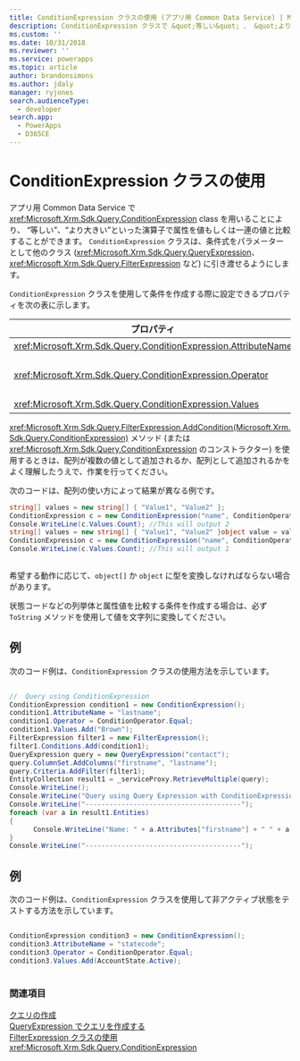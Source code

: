 ```yaml
---
title: ConditionExpression クラスの使用 (アプリ用 Common Data Service) | Microsoft Docs
description: ConditionExpression クラスで &quot;等しい&quot; 、 &quot;より大きい&quot;などの演算子を用い、属性を値または一連の値と比較する方法について説明します。
ms.custom: ''
ms.date: 10/31/2018
ms.reviewer: ''
ms.service: powerapps
ms.topic: article
author: brandonsimons
ms.author: jdaly
manager: ryjones
search.audienceType:
  - developer
search.app:
  - PowerApps
  - D365CE
---
```

# <a name="use-the-conditionexpression-class"></a>ConditionExpression クラスの使用

アプリ用 Common Data Service で <xref:Microsoft.Xrm.Sdk.Query.ConditionExpression> class を用いることにより、 “等しい”、“より大きい”といった演算子で属性を値もしくは一連の値と比較することができます。 `ConditionExpression` クラスは、条件式をパラメーターとして他のクラス (<xref:Microsoft.Xrm.Sdk.Query.QueryExpression>、<xref:Microsoft.Xrm.Sdk.Query.FilterExpression> など) に引き渡せるようにします。  
  
 `ConditionExpression` クラスを使用して条件を作成する際に設定できるプロパティを次の表に示します。  
  
|プロパティ|説明|  
|--------------|-----------------|  
|<xref:Microsoft.Xrm.Sdk.Query.ConditionExpression.AttributeName>|条件式内の属性の論理名を指定します。|  
|<xref:Microsoft.Xrm.Sdk.Query.ConditionExpression.Operator>|条件演算子を指定します。 これは、<xref:Microsoft.Xrm.Sdk.Query.ConditionOperator> 列挙体を使用して設定します。|  
|<xref:Microsoft.Xrm.Sdk.Query.ConditionExpression.Values>|属性の値を指定します。|  
  
 <xref:Microsoft.Xrm.Sdk.Query.FilterExpression.AddCondition(Microsoft.Xrm.Sdk.Query.ConditionExpression)> メソッド (または <xref:Microsoft.Xrm.Sdk.Query.ConditionExpression> のコンストラクター) を使用するときは、配列が複数の値として追加されるか、配列として追加されるかをよく理解したうえで、作業を行ってください。  
  
 次のコードは、配列の使い方によって結果が異なる例です。  
  
```csharp  
string[] values = new string[] { "Value1", "Value2" };  
ConditionExpression c = new ConditionExpression("name", ConditionOperator.In, values);  
Console.WriteLine(c.Values.Count); //This will output 2   
string[] values = new string[] { "Value1", "Value2" }object value = values;  
ConditionExpression c = new ConditionExpression("name", ConditionOperator.In, value);  
Console.WriteLine(c.Values.Count); //This will output 1  
  
```  
  
 希望する動作に応じて、`object[]` か `object` に型を変換しなければならない場合があります。  
  
 状態コードなどの列挙体と属性値を比較する条件を作成する場合は、必ず `ToString` メソッドを使用して値を文字列に変換してください。  
  
## <a name="example"></a>例  
 次のコード例は、`ConditionExpression` クラスの使用方法を示しています。  
  
```csharp  
  
//  Query using ConditionExpression    
ConditionExpression condition1 = new ConditionExpression();  
condition1.AttributeName = "lastname";    
condition1.Operator = ConditionOperator.Equal;    
condition1.Values.Add("Brown");                    
FilterExpression filter1 = new FilterExpression();    
filter1.Conditions.Add(condition1);    
QueryExpression query = new QueryExpression("contact");    
query.ColumnSet.AddColumns("firstname", "lastname");    
query.Criteria.AddFilter(filter1);    
EntityCollection result1 = _serviceProxy.RetrieveMultiple(query);    
Console.WriteLine();    
Console.WriteLine("Query using Query Expression with ConditionExpression and FilterExpression");    
Console.WriteLine("---------------------------------------");    
foreach (var a in result1.Entities)    
{  
      Console.WriteLine("Name: " + a.Attributes["firstname"] + " " + a.Attributes["lastname"]);    
}    
Console.WriteLine("---------------------------------------");  
```  
  
## <a name="example"></a>例  
 次のコード例は、`ConditionExpression` クラスを使用して非アクティブ状態をテストする方法を示しています。  
  
```csharp  
  
ConditionExpression condition3 = new ConditionExpression();  
condition3.AttributeName = "statecode";  
condition3.Operator = ConditionOperator.Equal;  
condition3.Values.Add(AccountState.Active);  
  
```  
  
### <a name="see-also"></a>関連項目  
 [クエリの作成](build-queries-with-queryexpression.md)   
 [QueryExpression でクエリを作成する](build-queries-with-queryexpression.md)   
 [FilterExpression クラスの使用](use-filterexpression-class.md)   
 <xref:Microsoft.Xrm.Sdk.Query.ConditionExpression>